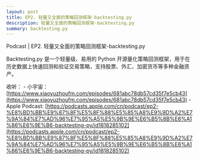 ```yaml
---
layout: post
title: EP2. 轻量又全面的策略回测框架-backtesting.py
description: 轻量又全面的策略回测框架-backtesting.py
summary: backtesting.py
---
```


Podcast | EP2. 轻量又全面的策略回测框架-backtesting.py

Backtesting.py 是一个轻量级、易用的 Python 开源量化策略回测框架，用于在历史数据上快速回测和验证交易策略，支持股票、外汇、加密货币等多种金融资产。

收听：
    - 小宇宙： [https://www.xiaoyuzhoufm.com/episodes/681abc78db57cd35f7e5cb43](https://www.xiaoyuzhoufm.com/episodes/681abc78db57cd35f7e5cb43)
    - Apple Podcast: [https://podcasts.apple.com/cn/podcast/ep2-%E8%BD%BB%E9%87%8F%E5%8F%88%E5%85%A8%E9%9D%A2%E7%9A%84%E7%AD%96%E7%95%A5%E5%9B%9E%E6%B5%8B%E6%A1%86%E6%9E%B6-backtesting-py/id1818285102](https://podcasts.apple.com/cn/podcast/ep2-%E8%BD%BB%E9%87%8F%E5%8F%88%E5%85%A8%E9%9D%A2%E7%9A%84%E7%AD%96%E7%95%A5%E5%9B%9E%E6%B5%8B%E6%A1%86%E6%9E%B6-backtesting-py/id1818285102)

